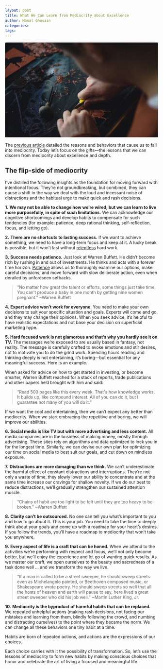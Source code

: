 ```yaml
---
layout: post
title: What We Can Learn from Mediocrity about Excellence
author: Manal Ghosain
categories:
tags:
---
```


![Mastering your craft](/images/mastery.jpg)

The [previous article](/medio/) detailed the reasons and behaviors that cause us to fall into mediocrity. Today let’s focus on the gifts—the lessons that we can discern from mediocrity about excellence and depth.

## The flip-side of mediocrity

I’ve distilled the following insights as the foundation for moving forward with intentional focus. They’re not groundbreaking, but combined, they can cause a shift in the way we deal with the loud and incessant noise of distractions and the habitual urge to make quick and rash decisions.

**1.** **We may not be able to change how we’re wired, but we can learn to live more purposefully, in spite of such limitations.** We can acknowledge our cognitive shortcomings and develop habits to compensate for such tendencies (for example: patience, deep rational thinking, self-reflection, focus, and letting go).

**2.** **There are no shortcuts to lasting success.** If we want to achieve something, we need to have a long-term focus and keep at it. A lucky break is possible, but it won’t last without [relentless](/persistence/) hard work.

**3.** **Success needs patience.** Just look at Warren Buffett. He didn’t become rich by rushing in and out of investments. He thinks and acts with a forever time horizon. [Patience](/patience/) allows us to thoroughly examine our options, make careful decisions, and move forward with slow deliberate action, even when derailed by unforeseen setbacks.

> “No matter how great the talent or efforts, some things just take time. You can't produce a baby in one month by getting nine women pregnant.” ~Warren Buffett

**4.** **Expert advice won’t work for everyone**. You need to make your own decisions to suit your specific situation and goals. Experts will come and go, and they may change their opinions. When you seek advice, it’s helpful to have realistic expectations and not base your decision on superficial marketing hype.

**5.** **Hard focused work is not glamorous and that’s why you hardly see it on TV.** The messages we’re exposed to are usually based in fantasy, not reality. The message is carefully crafted to evoke emotions and stir desires, not to motivate you to do the grind work. Spending hours reading and thinking deeply is not entertaining, it’s boring—but essential for any meaningful success. Here is an example.

When asked for advice on how to get started in investing, or become smarter, Warren Buffett reached for a stack of reports, trade publications and other papers he’d brought with him and said: 

> “Read 500 pages like this every week. That's how knowledge works. It builds up, like compound interest. All of you can do it, but I guarantee not many of you will do it.”

If we want the cool and entertaining, then we can’t expect any better than mediocrity. When we start embracing the repetitive and boring, we will improve our abilities.

**6.** **Social media is like TV but with more advertising and less content.** All media companies are in the business of making money, mostly through advertising. These sites rely on algorithms and data optimized to lock you in for the longest time.  Similarly, we can devise our own plan for optimizing our time on social media to best suit our goals, and cut down on mindless exposure.

**7.** **Distractions are more damaging than we think.** We can’t underestimate the harmful effect of constant distractions and interruptions. They’re not only a waste of time, they slowly lower our ability to concentrate and at the same time increase our cravings for shallow novelty. If we do our best to reduce distractions, we’ll gradually strengthen our sustained attention muscle.

> “Chains of habit are too light to be felt until they are too heavy to be broken.” ~Warren Buffett

**8.** **Clarity can’t be outsourced.** No one can tell you what’s important to you and how to go about it. This is your job. You need to take the time to deeply think about your goals and come up with a roadmap for your heart’s desires. If you follow the trends, you’ll have a roadmap to mediocrity that won’t take you anywhere.

**9.** **Every aspect of life is a craft that can be honed.** When we attend to the activities we’re performing with respect and focus, we’ll not only become better, but we’ll enjoy the experience and let go of wanting quick results. As we master our craft, we open ourselves to the beauty and sacredness of a task done well … and we transform the way we live.

> “If a man is called to be a street sweeper, he should sweep streets even as Michelangelo painted, or Beethoven composed music, or Shakespeare wrote poetry. He should sweep streets so well that all the hosts of heaven and earth will pause to say, here lived a great street sweeper who did his job well.” ~Martin Luther King, Jr.

**10.** **Mediocrity is the byproduct of harmful habits that can be replaced.** We repeated unhelpful actions (making rash decisions, not facing our mistakes and learning from them, blindly following the crowd, and numbing and distracting ourselves) to the point where they became the norm. We can change all these behaviors one tiny habit at a time. 

Habits are born of repeated actions, and actions are the expressions of our choices.

Each choice carries with it the possibility of transformation. So, let’s use the lessons of mediocrity to form new habits by making conscious choices that honor and celebrate the art of living a focused and meaningful life.